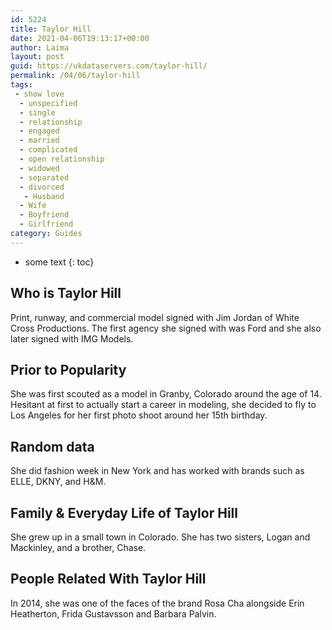 ```yaml
---
id: 5224
title: Taylor Hill
date: 2021-04-06T19:13:17+00:00
author: Laima
layout: post
guid: https://ukdataservers.com/taylor-hill/
permalink: /04/06/taylor-hill
tags:
 - show love
  - unspecified
  - single
  - relationship
  - engaged
  - married
  - complicated
  - open relationship
  - widowed
  - separated
  - divorced
   - Husband
  - Wife
  - Boyfriend
  - Girlfriend
category: Guides
---
```


* some text
{: toc}


## Who is Taylor Hill
                  
                  
                  
Print, runway, and commercial model signed with Jim Jordan of White Cross Productions. The first agency she signed with was Ford and she also later signed with IMG Models. 
                  
              
            
              
            
                
                
                
## Prior to Popularity
                  
                  
                  
She was first scouted as a model in Granby, Colorado around the age of 14. Hesitant at first to actually start a career in modeling, she decided to fly to Los Angeles for her first photo shoot around her 15th birthday.
                  
              
            
              
            
                
                
                
## Random data
                  
                  
                  
She did fashion week in New York and has worked with brands such as ELLE, DKNY, and H&M.
                  
              
            
              
            
                
                
                
## Family & Everyday Life of Taylor Hill
                  
                  
                  
She grew up in a small town in Colorado. She has two sisters, Logan and Mackinley, and a brother, Chase.
                  
              
            
              
            
                
                
                
## People Related With Taylor Hill
                  
                  
                  
In 2014, she was one of the faces of the brand Rosa Cha alongside Erin Heatherton, Frida Gustavsson and Barbara Palvin.
                  
              
            
              
            
                
              
            
              
              
            
            
              
            
          
          
          